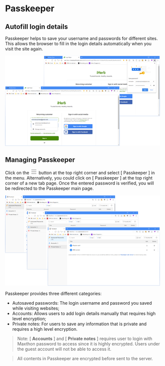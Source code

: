 # Passkeeper

## Autofill login details

Passkeeper helps to save your username and passwords for different sites. This allows the browser to fill in the login details automatically when you visit the site again.

![](images/10-00.png)

## Managing Passkeeper

Click on the ![](zh/images/03-2.png) button at the top right corner and select [ Passkeeper ] in the menu. Alternatively, you could click on [ Passkeeper ] at the top right corner of a new tab page. Once the entered password is verified, you will be redirected to the Passkeeper main page.

![](images/10-01.png)

Passkeeper provides three different categories:

- Autosaved passwords: The login username and password you saved while visiting websites;
- Accounts: Allows users to add login details manually that requires high level encryption;
- Private notes: For users to save any information that is private and requires a high level encryption.

> Note: [ **Accounts** ] and [ **Private notes** ] requires user to login with Maxthon password to access since it is highly encrypted. Users under the guest account will not be able to access it.

> All contents in Passkeeper are encrypted before sent to the server.